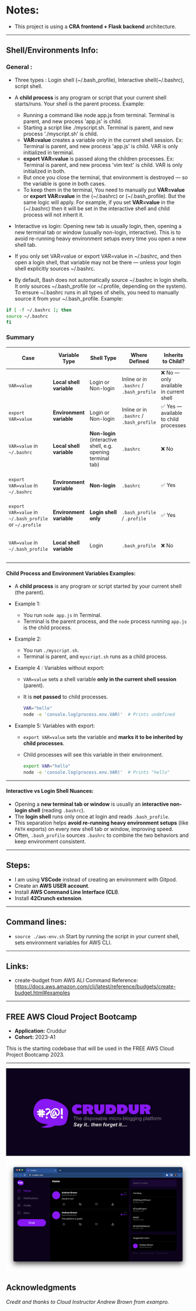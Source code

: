 # Notes:

* This project is using a **CRA frontend + Flask backend** architecture.

---
## Shell/Environments Info:
### General :
- Three types : Login shell (~/.bash_profile), Interactive shell(~/.bashrc), script shell.
- A **child process** is any program or script that your current shell starts/runs. Your shell is the parent process. Example:
  - Running a command like node app.js from terminal. Terminal is parent, and new process 'app.js' is child.
  - Starting a script like ./myscript.sh. Terminal is parent, and new process './myscript.sh' is child.
  - **VAR=value** creates a variable only in the current shell session. Ex: Terminal is parent, and new process 'app.js' is child. VAR is only initialized in terminal.
  - **export VAR=value** is passed along the children processes. Ex: Terminal is parent, and new process 'vim text' is child. VAR is only initialized in both.
  - But once you close the terminal, that environment is destroyed — so the variable is gone in both cases.
  - To keep them in the terminal, You need to manually put **VAR=value** or **export VAR=value** in the (~/.bashrc) or (~/.bash_profile). But the same logic will apply. For example, if you set **VAR=value** in the (~/.bashrc) then it will be set in the interactive shell and child process will not inherit it.
- Interactive vs login: Opening new tab is usually login, then, opening a new terminal tab or window (usually non-login, interactive). This is to avoid re-running heavy environment 
setups every time you open a new shell tab.
- If you only set VAR=value or export VAR=value in ~/.bashrc, and then open a login shell, that variable may not be there — unless your login shell explicitly sources ~/.bashrc.

- By default, Bash does not automatically source ~/.bashrc in login shells. It only sources ~/.bash_profile (or ~/.profile, depending on the system). To ensure ~/.bashrc runs in all types of shells, you need to manually source it from your ~/.bash_profile. Example:

```bash 
if [ -f ~/.bashrc ]; then
source ~/.bashrc
fi 
```



### Summary
| Case                                                    | Variable Type            | Shell Type                                                   | Where Defined                            | Inherits to Child?                     | Persists Across Sessions?                     |
| ------------------------------------------------------- | ------------------------ | ------------------------------------------------------------ | ---------------------------------------- | -------------------------------------- | --------------------------------------------- |
| `VAR=value`                                             | **Local shell variable** | Login or Non-login                                           | Inline or in `.bashrc` / `.bash_profile` | ❌ No — only available in current shell | ❌ No — lost when shell exits                  |
| `export VAR=value`                                      | **Environment variable** | Login or Non-login                                           | Inline or in `.bashrc` / `.bash_profile` | ✅ Yes — available to child processes   | ❌ No — lost when shell exits                  |
| `VAR=value` in `~/.bashrc`                              | **Local shell variable** | **Non-login** (interactive shell, e.g. opening terminal tab) | `.bashrc`                                | ❌ No                                   | ✅ Yes — loaded each time `.bashrc` is sourced |
| `export VAR=value` in `~/.bashrc`                       | **Environment variable** | **Non-login**                                                | `.bashrc`                                | ✅ Yes                                  | ✅ Yes — reloaded each time terminal is opened |
| `export VAR=value` in `~/.bash_profile` or `~/.profile` | **Environment variable** | **Login shell only**                                         | `.bash_profile` / `.profile`             | ✅ Yes                                  | ✅ Yes — applies on login                      |
| `VAR=value` in `~/.bash_profile`                        | **Local shell variable** | Login                                                        | `.bash_profile`                          | ❌ No                                   | ✅ Yes — in shell, but not in child processes  |

#### Child Process and Environment Variables Examples:

* A **child process** is any program or script started by your current shell (the parent).

* Example 1:

  * You run `node app.js` in Terminal.
  * Terminal is the parent process, and the `node` process running `app.js` is the child process.

* Example 2:

  * You run `./myscript.sh`.
  * Terminal is parent, and `myscript.sh` runs as a child process.

* Example 4 : Variables without export:

  * `VAR=value` sets a shell variable **only in the current shell session** (parent).
  * It is **not passed** to child processes.

    ```bash
    VAR="hello"
    node -e 'console.log(process.env.VAR)'  # Prints undefined
    ```

* Example 5: Variables with export:

  * `export VAR=value` sets the variable and **marks it to be inherited by child processes**.
  * Child processes will see this variable in their environment.

    ```bash
    export VAR="hello"
    node -e 'console.log(process.env.VAR)'  # Prints "hello"
    ```

---

#### Interactive vs Login Shell Nuances:

* Opening a **new terminal tab or window** is usually an **interactive non-login shell** (reading `.bashrc`).
* The **login shell** runs only once at login and reads `.bash_profile`.
* This separation helps **avoid re-running heavy environment setups** (like `PATH` exports) on every new shell tab or window, improving speed.
* Often, `.bash_profile` sources `.bashrc` to combine the two behaviors and keep environment consistent.


---

## Steps:

* I am using **VSCode** instead of creating an environment with Gitpod.
* Create an **AWS USER account**.
* Install **AWS Command Line Interface (CLI)**.
* Install **42Crunch extension**.

---

## Command lines:

* `source ./aws-env.sh`
  Start by running the script in your current shell, sets environment variables for AWS CLI.
---

## Links:
* create-budget from AWS ALI Command Reference:
https://docs.aws.amazon.com/cli/latest/reference/budgets/create-budget.html#examples

---

## FREE AWS Cloud Project Bootcamp

* **Application:** Cruddur
* **Cohort:** 2023-A1

This is the starting codebase that will be used in the FREE AWS Cloud Project Bootcamp 2023.

---

![Cruddur Graphic](_docs/assets/cruddur-banner.jpg)

![Cruddur Screenshot](_docs/assets/cruddur-screenshot.png)

## Acknowledgments

*Credit and thanks to Cloud Instructor Andrew Brown from exampro.*
